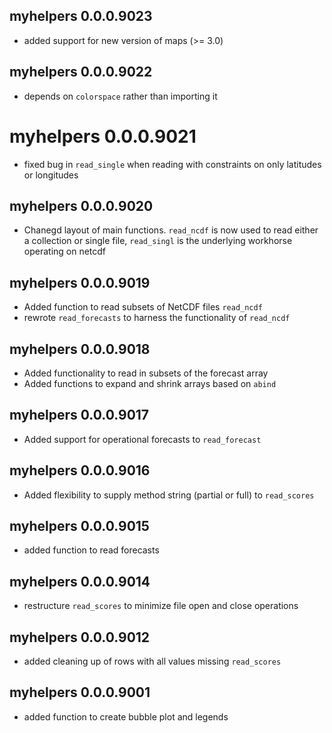 ## myhelpers 0.0.0.9023

* added support for new version of maps (>= 3.0)

## myhelpers 0.0.0.9022

* depends on `colorspace` rather than importing it

# myhelpers 0.0.0.9021

* fixed bug in `read_single` when reading with constraints on
only latitudes or longitudes

## myhelpers 0.0.0.9020

* Chanegd layout of main functions. `read_ncdf` is now used to
read either a collection or single file, `read_singl` is the 
underlying workhorse operating on netcdf

## myhelpers 0.0.0.9019

* Added function to read subsets of NetCDF files `read_ncdf`
* rewrote `read_forecasts` to harness the functionality of `read_ncdf`

## myhelpers 0.0.0.9018

* Added functionality to read in subsets of the forecast array
* Added functions to expand and shrink arrays based on `abind`

## myhelpers 0.0.0.9017

* Added support for operational forecasts to `read_forecast`

## myhelpers 0.0.0.9016

* Added flexibility to supply method string (partial or full) to `read_scores`

## myhelpers 0.0.0.9015

* added function to read forecasts

## myhelpers 0.0.0.9014

* restructure `read_scores` to minimize file open and close operations

## myhelpers 0.0.0.9012

* added cleaning up of rows with all values missing `read_scores`

## myhelpers 0.0.0.9001

* added function to create bubble plot and legends
